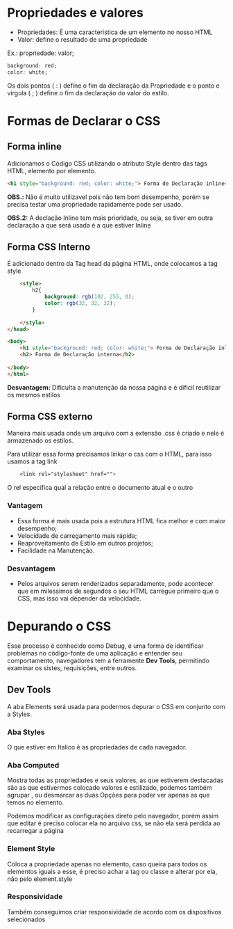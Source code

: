 # Propriedades e valores

- Propriedades: É uma caracteristica de um elemento no nosso HTML
- Valor: define o resultado de uma propriedade

Ex.: propriedade: valor;

```css
background: red;
color: white;
```

Os dois pontos ( : ) define o fim da declaração da Propriedade e o ponto e virgula ( ; ) define o fim da declaração do valor do estilo.

# Formas de Declarar o CSS

## Forma inline
Adicionamos o Código CSS utilizando o atributo Style dentro das tags HTML, elemento por elemento.

```html
<h1 style="background: red; color: white;"> Forma de Declaração inline</h1>
```

**OBS.:** Não é muito utilizavel pois não tem bom desempenho, porém se precisa testar uma propriedade rapidamente pode ser usado.

**OBS.2:** A declação Inline tem mais prioridade, ou seja, se tiver em outra declaração a que será usada é a que estiver Inline

## Forma CSS Interno
É adicionado dentro da Tag head da página HTML, onde colocamos a tag style

```html
    <style>
        h2{
            background: rgb(102, 255, 0);
            color: rgb(32, 32, 32);
        }
        
    </style>
</head>

<body>
    <h1 style="background: red; color: white;"> Forma de Declaração inline</h1>
    <h2> Forma de Declaração interna</h2>
    
</body>
</html>
```

**Desvantagem:** Dificulta a manutenção da nossa página e é dificil reutilizar os mesmos estilos

## Forma CSS externo
Maneira mais usada onde um arquivo com a extensão .css é criado e nele é armazenado os estilos.

Para utilizar essa forma precisamos linkar o css com o HTML, para isso usamos a tag link

```css
    <link rel="stylesheet" href=""> 
```   

O rel especifica qual a relação entre o documento atual e o outro

### Vantagem 
- Essa forma é mais usada pois a estrutura HTML fica melhor e com maior desempenho;
- Velocidade de carregamento mais rápida;
- Reaproveitamento de Estilo em outros projetos;
- Facilidade na Manutenção.

### Desvantagem
- Pelos arquivos serem renderizados separadamente, pode acontecer que em milessimos de segundos o seu HTML carregue primeiro que o CSS, mas isso vai depender da velocidade.

# Depurando o CSS
Esse processo é conhecido como Debug, é uma forma de identificar problemas no código-fonte de uma aplicação e entender seu comportamento, navegadores tem a ferramente **Dev Tools**, permitindo examinar os sistes, requisições, entre outros.

## Dev Tools
A aba Elements será usada para podermos depurar o CSS em conjunto com a Styles.

### Aba Styles
O que estiver em Italico é as propriedades de cada navegador.

### Aba Computed
Mostra todas as propriedades e seus valores, as que estiverem destacadas são as que estivermos colocado valores e estilizado, podemos também agrupar , ou desmarcar as duas Opções para poder ver apenas as que temos no elemento.

Podemos modificar as configurações direto pelo navegador, porém assim que editar é preciso colocar ela no arquivo css, se não ela será perdida ao recarregar a página

### Element Style
Coloca a propriedade apenas no elemento, caso queira para todos os elementos iguais a esse, é preciso achar a tag ou classe e alterar por ela, não pelo element.style

### Responsividade
Também conseguimos criar responsividade de acordo com os dispositivos selecionados
